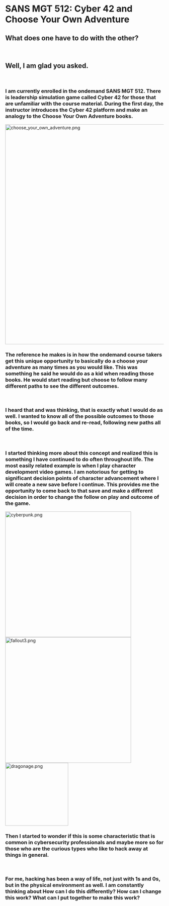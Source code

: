 # SANS MGT 512: Cyber 42 and Choose Your Own Adventure  

## What does one have to do with the other?  

<br />

## Well, I am glad you asked.  

<br />

### I am currently enrolled in the ondemand SANS MGT 512. There is leadership simulation game called Cyber 42 for those that are unfamiliar with the course material. During the first day, the instructor introduces the Cyber 42 platform and make an analogy to the Choose Your Own Adventure books.  

<img src=https://Xf4kt0r.github.io/assets/img/choose_your_own_adventure.jpeg width=700px alt="choose_your_own_adventure.png" title="CYOA Books">

<br />

### The reference he makes is in how the ondemand course takers get this unique opportunity to basically do a choose your adventure as many times as you would like. This was something he said he would do as a kid when reading those books. He would start reading but choose to follow many different paths to see the different outcomes.  

<br />

### I heard that and was thinking, that is exactly what I would do as well. I wanted to know all of the possible outcomes to those books, so I would go back and re-read, following new paths all of the time. 

<br />

### I started thinking more about this concept and realized this is something I have continued to do often throughout life. The most easily related example is when I play character development video games. I am notorious for getting to significant decision points of character advancement where I will create a new save before I continue. This provides me the opportunity to come back to that save and make a different decision in order to change the follow on play and outcome of the game.  

<html>
<img src=https://Xf4kt0r.github.io/assets/img/cyberpunk.jpg width=400px alt="cyberpunk.png" title="Cyberpunk 2077"> 
<img src=https://Xf4kt0r.github.io/assets/img/fallout3.jpg width=400px alt="fallout3.png" title="Fallout 3"> 
<img src=https://Xf4kt0r.github.io/assets/img/dragonage.jpg width=200px alt="dragonage.png" title="Dragon Age">
</html>

<br />

### Then I started to wonder if this is some characteristic that is common in cybersecurity professionals and maybe more so for those who are the curious types who like to hack away at things in general.  

<br />

### For me, hacking has been a way of life, not just with 1s and 0s, but in the physical environment as well. I am constantly thinking about How can I do this differently? How can I change this work? What can I put together to make this work?  

<br />

